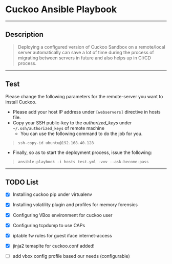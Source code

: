 # Cuckoo Ansible Playbook
---
## Description 
> Deploying a configured version of Cuckoo Sandbox on a remote/local server automatically can save a lot of time during the process of migrating between servers in future and also helps up in CI/CD process. 
---
## Test 
Please change the following parameters for the remote-server you want to install Cuckoo. 
- Please add your host IP address under `[webservers]` directive in hosts file. 
- Copy your SSH public-key to the *authorized_keys* under `~/.ssh/authorized_keys` of remote machine 
    - You can use the following command to do the job for you. 
> `ssh-copy-id ubuntu@192.168.40.128`
- Finally, so as to start the deployment process, issue the following: 
> `ansible-playbook -i hosts test.yml -vvv --ask-become-pass` 
---
## TODO List 
- [x] Installing cuckoo pip under virtualenv 
- [x] Installing volatility plugin and profiles for memory forensics 
- [x] Configuring VBox environment for cuckoo user 
- [x] Configuring tcpdump to use CAPs 
- [x] iptable fw rules for guest iface internet-access 
- [x] jinja2 temaplte for cuckoo.conf added! 
- [ ] add vbox config profile based our needs (configurable) 

